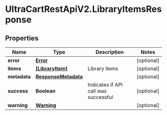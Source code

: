 # UltraCartRestApiV2.LibraryItemsResponse

## Properties
Name | Type | Description | Notes
------------ | ------------- | ------------- | -------------
**error** | [**Error**](Error.md) |  | [optional] 
**items** | [**[LibraryItem]**](LibraryItem.md) | Library items | [optional] 
**metadata** | [**ResponseMetadata**](ResponseMetadata.md) |  | [optional] 
**success** | **Boolean** | Indicates if API call was successful | [optional] 
**warning** | [**Warning**](Warning.md) |  | [optional] 


